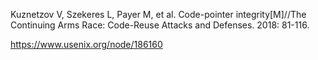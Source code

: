 Kuznetzov V, Szekeres L, Payer M, et al. Code-pointer integrity[M]//The Continuing Arms Race: Code-Reuse Attacks and Defenses. 2018: 81-116.

https://www.usenix.org/node/186160
